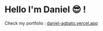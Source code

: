 # Hello I'm Daniel 😎 !

Check my portfolio : [daniel-agbato.vercel.app](https://daniel-agbato.vercel.app/)